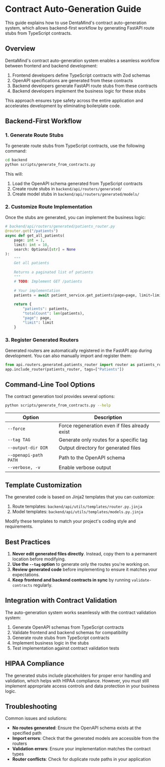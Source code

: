 # Contract Auto-Generation Guide

This guide explains how to use DentaMind's contract auto-generation system, which allows backend-first workflow by generating FastAPI route stubs from TypeScript contracts.

## Overview

DentaMind's contract auto-generation system enables a seamless workflow between frontend and backend development:

1. Frontend developers define TypeScript contracts with Zod schemas
2. OpenAPI specifications are generated from these contracts
3. Backend developers generate FastAPI route stubs from these contracts
4. Backend developers implement the business logic for these stubs

This approach ensures type safety across the entire application and accelerates development by eliminating boilerplate code.

## Backend-First Workflow

### 1. Generate Route Stubs

To generate route stubs from TypeScript contracts, use the following command:

```bash
cd backend
python scripts/generate_from_contracts.py
```

This will:

1. Load the OpenAPI schema generated from TypeScript contracts
2. Create route stubs in `backend/api/routers/generated/`
3. Create model stubs in `backend/api/routers/generated/models/`

### 2. Customize Route Implementation

Once the stubs are generated, you can implement the business logic:

```python
# backend/api/routers/generated/patients_router.py
@router.get("/patients")
async def get_all_patients(
    page: int = 1,
    limit: int = 10,
    search: Optional[str] = None
):
    """
    Get all patients
    
    Returns a paginated list of patients
    """
    # TODO: Implement GET /patients
    
    # Your implementation
    patients = await patient_service.get_patients(page=page, limit=limit, search=search)
    
    return {
        "patients": patients,
        "totalCount": len(patients),
        "page": page,
        "limit": limit
    }
```

### 3. Register Generated Routers

Generated routers are automatically registered in the FastAPI app during development. You can also manually import and register them:

```python
from api.routers.generated.patients_router import router as patients_router
app.include_router(patients_router, tags=["Patients"])
```

## Command-Line Tool Options

The contract generation tool provides several options:

```bash
python scripts/generate_from_contracts.py --help
```

| Option | Description |
|--------|-------------|
| `--force` | Force regeneration even if files already exist |
| `--tag TAG` | Generate only routes for a specific tag |
| `--output-dir DIR` | Output directory for generated files |
| `--openapi-path PATH` | Path to the OpenAPI schema |
| `--verbose, -v` | Enable verbose output |

## Template Customization

The generated code is based on Jinja2 templates that you can customize:

1. Route templates: `backend/api/utils/templates/router.py.jinja`
2. Model templates: `backend/api/utils/templates/models.py.jinja`

Modify these templates to match your project's coding style and requirements.

## Best Practices

1. **Never edit generated files directly**. Instead, copy them to a permanent location before modifying.
2. **Use the `--tag` option** to generate only the routes you're working on.
3. **Review generated code** before implementing to ensure it matches your expectations.
4. **Keep frontend and backend contracts in sync** by running `validate-contracts` regularly.

## Integration with Contract Validation

The auto-generation system works seamlessly with the contract validation system:

1. Generate OpenAPI schemas from TypeScript contracts
2. Validate frontend and backend schemas for compatibility
3. Generate route stubs from TypeScript contracts
4. Implement business logic in the stubs
5. Test implementation against contract validation tests

## HIPAA Compliance

The generated stubs include placeholders for proper error handling and validation, which helps with HIPAA compliance. However, you must still implement appropriate access controls and data protection in your business logic.

## Troubleshooting

Common issues and solutions:

- **No routes generated**: Ensure the OpenAPI schema exists at the specified path
- **Import errors**: Check that the generated models are accessible from the routers
- **Validation errors**: Ensure your implementation matches the contract types
- **Router conflicts**: Check for duplicate route paths in your application 